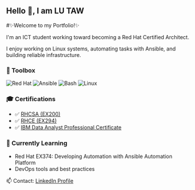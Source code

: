 ## Hello 👋, I am LU TAW

<!--
Boelutt/Boelutt is a ✨ _special_ ✨ repository because its README.md (this file) appears on your GitHub profile.

Here are some ideas to get you started:

- 🔭 I’m currently working on ...
- 🌱 I’m currently learning ...
- 👯 I’m looking to collaborate on ...
- 🤔 I’m looking for help with ...
- 💬 Ask me about ...
- 📫 How to reach me: ...
- 😄 Pronouns: ...
- ⚡ Fun fact: ...
🛠️👨‍💻
-->
#✨Welcome to my  Portfolio!✨

 I'm an ICT student working toward becoming a Red Hat Certified Architect.  

 I enjoy working on Linux systems, automating tasks with Ansible, and building reliable infrastructure.

### 🧰 Toolbox
![Red Hat](https://img.shields.io/badge/-Red_Hat-EE0000?logo=redhat&logoColor=white)
![Ansible](https://img.shields.io/badge/-Ansible-000000?logo=ansible)
![Bash](https://img.shields.io/badge/-Bash-4EAA25?logo=gnubash&logoColor=white)
![Linux](https://img.shields.io/badge/-Linux-FCC624?logo=linux&logoColor=black)

### 🎓 Certifications

- ✅ [RHCSA (EX200)](https://www.credly.com/badges/697bfb93-13f3-4874-879b-04869adb13a0/public_url)
- ✅ [RHCE (EX294)](https://www.credly.com/badges/4a85873a-d737-452d-94f7-0bb890fcd3bb/public_url)
- ✅ [IBM Data Analyst Professional Certificate](https://www.credly.com/badges/32bd21b9-f509-43c8-afc8-7d130114cdd2/public_url)


### 📘 Currently Learning
- Red Hat EX374: Developing Automation with Ansible Automation Platform
- DevOps tools and best practices

📫 Contact: [LinkedIn Profile](https://www.linkedin.com/in/lutaw/)
